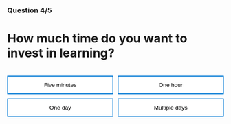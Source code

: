 <style>
.button  {
  color: white;
  width: 100%;
  padding: 8px 28px;
  background-color: #70AD47;
  transition-duration: 0.4s;
  text-align: left;
  border: 2px solid #70AD47;
}
.button:hover  {
  background-color: #507E32;
  color: white; 
  border: 2px solid #507E32;
}
.answerbutton  {
  border: 2px solid #0078D4;
  color: black;
  width: 100%;
  padding: 12px 28px;
  background-color: white;
  border: 2px solid #0078D4;
  transition-duration: 0.4s;
}
.answerbutton:hover  {
  background-color: #0078D4;
  color: white; 
  border: 2px solid #0078D4;
}
.button-container {
  display: grid;
  grid-template-columns: 1fr 1fr;
  gap: 10px; /* Adjust the gap between buttons as needed */
}
</style>

### Question 4/5

# How much time do you want to invest in learning?

<br>

<div class="button-container">
  <button class="answerbutton" onclick="window.location.href='02A';">Five minutes</button>
  <button class="answerbutton" onclick="window.location.href='02B';">One hour</button>
  <button class="answerbutton" onclick="window.location.href='02B';">One day</button>
  <button class="answerbutton" onclick="window.location.href='02B';">Multiple days</button>
</div>
